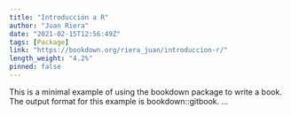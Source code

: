 ```yaml
---
title: "Introducción a R"
author: "Juan Riera"
date: "2021-02-15T12:56:49Z"
tags: [Package]
link: "https://bookdown.org/riera_juan/introduccion-r/"
length_weight: "4.2%"
pinned: false
---
```


This is a minimal example of using the bookdown package to write a book. The output format for this example is bookdown::gitbook. ...
